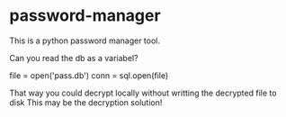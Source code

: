 # password-manager
This is a python password manager tool.

Can you read the db as a variabel?

file = open('pass.db')
conn = sql.open(file)

That way you could decrypt locally without writting the decrypted file to disk
This may be the decryption solution!
